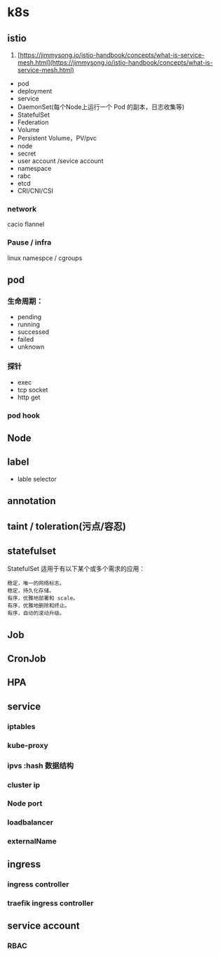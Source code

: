 # k8s

##  istio
1. [https://jimmysong.io/istio-handbook/concepts/what-is-service-mesh.html](https://jimmysong.io/istio-handbook/concepts/what-is-service-mesh.html)


* pod
* deployment
* service 
* DaemonSet(每个Node上运行一个 Pod 的副本，日志收集等)
* StatefulSet
* Federation
* Volume
* Persistent Volume，PV/pvc
* node
* secret
* user account /sevice account
* namespace
* rabc
* etcd
* CRI/CNI/CSI
### network
cacio
flannel

### Pause / infra
linux namespce / cgroups

## pod 
### 生命周期： 
* pending
* running
* successed
* failed
* unknown

### 探针
* exec
* tcp socket
* http get 

### pod hook

## Node
## label
* lable selector
## annotation
## taint / toleration(污点/容忍)

## statefulset

StatefulSet 适用于有以下某个或多个需求的应用：

    稳定，唯一的网络标志。
    稳定，持久化存储。
    有序，优雅地部署和 scale。
    有序，优雅地删除和终止。
    有序，自动的滚动升级。

## Job
## CronJob
## HPA

## service
### iptables
### kube-proxy
### ipvs :hash 数据结构
### cluster ip
### Node port
### loadbalancer
### externalName

## ingress

### ingress controller
### traefik ingress controller


## service account 
### RBAC








